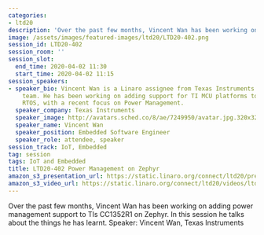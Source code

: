 ```yaml
---
categories:
- ltd20
description: 'Over the past few months, Vincent Wan has been working on adding power management support to TIs CC1352R1 on Zephyr. In this session he talks about the things he has learnt.'
image: /assets/images/featured-images/ltd20/LTD20-402.png
session_id: LTD20-402
session_room: ''
session_slot:
  end_time: 2020-04-02 11:30
  start_time: 2020-04-02 11:15
session_speakers:
- speaker_bio: Vincent Wan is a Linaro assignee from Texas Instruments on the LITE
    team. He has been working on adding support for TI MCU platforms to the Zephyr
    RTOS, with a recent focus on Power Management.
  speaker_company: Texas Instruments
  speaker_image: http://avatars.sched.co/8/ae/7249950/avatar.jpg.320x320px.jpg?c17
  speaker_name: Vincent Wan
  speaker_position: Embedded Software Engineer
  speaker_role: attendee, speaker
session_track: IoT, Embedded
tag: session
tags: IoT and Embedded
title: LTD20-402 Power Management on Zephyr
amazon_s3_presentation_url: https://static.linaro.org/connect/ltd20/presentations/LTD20-402-0.pdf
amazon_s3_video_url: https://static.linaro.org/connect/ltd20/videos/ltd20-402.mp4
---
```

Over the past few months, Vincent Wan has been working on adding power management support to TIs CC1352R1 on Zephyr. In this session he talks about the things he has learnt.
Speaker: Vincent Wan, Texas Instruments
